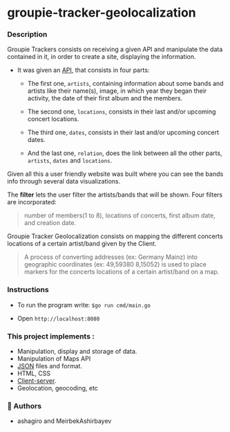 # groupie-tracker-geolocalization

### Description

Groupie Trackers consists on receiving a given API and manipulate the data contained in it, in order to create a site, displaying the information.

- It was given an [API](https://groupietrackers.herokuapp.com/api), that consists in four parts:

  - The first one, `artists`, containing information about some bands and artists like their name(s), image, in which year they began their activity, the date of their first album and the members.

  - The second one, `locations`, consists in their last and/or upcoming concert locations.

  - The third one, `dates`, consists in their last and/or upcoming concert dates.

  - And the last one, `relation`, does the link between all the other parts, `artists`, `dates` and `locations`.

Given all this a user friendly website was built where you can see the bands info through several data visualizations.

The **filter** lets the user filter the artists/bands that will be shown. Four filters are incorporated:
  > number of members(1 to 8), locations of concerts, first album date,  and creation date.


Groupie Tracker Geolocalization consists on mapping the different concerts locations of a certain artist/band given by the Client.
  > A process of converting addresses (ex: Germany Mainz) into geographic coordinates (ex: 49,59380 8,15052) is used to place markers for the concerts locations of a certain artist/band on a map.

### Instructions

- To run the program write: `$go run cmd/main.go`

- Open `http://localhost:8080`


### This project implements :

- Manipulation, display and storage of data.
- Manipulation of Maps API
- [JSON](https://www.json.org/json-en.html) files and format.
- HTML, CSS
- [Client-server](https://developer.mozilla.org/en-US/docs/Learn/Server-side/First_steps/Client-Server_overview).
- Geolocation, geocoding, etc


### 💎 Authors
 - ashagiro and MeirbekAshirbayev